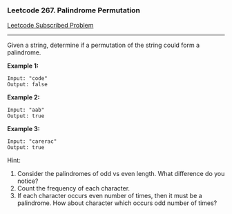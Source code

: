 ### Leetcode 267. Palindrome Permutation
[Leetcode Subscribed Problem](https://leetcode.com/problems/palindrome-permutation/)

---

Given a string, determine if a permutation of the string could form a palindrome.

**Example 1:**
```
Input: "code"
Output: false
```

**Example 2:**
```
Input: "aab"
Output: true
```

**Example 3:**
```
Input: "carerac"
Output: true
```

Hint:
1. Consider the palindromes of odd vs even length. What difference do you notice?
1. Count the frequency of each character.
1. If each character occurs even number of times, then it must be a palindrome. How about character which occurs odd number of times?
